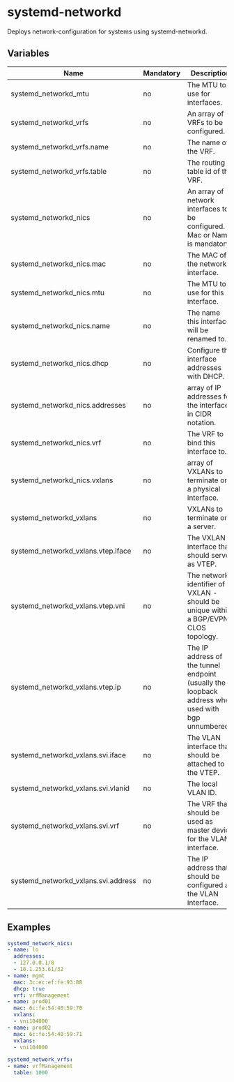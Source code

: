# systemd-networkd

Deploys network-configuration for systems using systemd-networkd.

## Variables

| Name                                | Mandatory | Description                                                                                         |
|-------------------------------------|-----------|-----------------------------------------------------------------------------------------------------|
| systemd_networkd_mtu                | no        | The MTU to use for interfaces.                                                                      |
| systemd_networkd_vrfs               | no        | An array of VRFs to be configured.                                                                  |
| systemd_networkd_vrfs.name          | no        | The name of the VRF.                                                                                |
| systemd_networkd_vrfs.table         | no        | The routing table id of the VRF.                                                                    |
| systemd_networkd_nics               | no        | An array of network interfaces to be configured. Mac or Name is mandatory.                          |
| systemd_networkd_nics.mac           | no        | The MAC of the network interface.                                                                   |
| systemd_networkd_nics.mtu           | no        | The MTU to use for this interface.                                                                  |
| systemd_networkd_nics.name          | no        | The name this interface will be renamed to.                                                         |
| systemd_networkd_nics.dhcp          | no        | Configure the interface addresses with DHCP.                                                        |
| systemd_networkd_nics.addresses     | no        | array of IP addresses for the interfaces in CIDR notation.                                          |
| systemd_networkd_nics.vrf           | no        | The VRF to bind this interface to.                                                                  |
| systemd_networkd_nics.vxlans        | no        | array of VXLANs to terminate on a physical interface.                                               |
| systemd_networkd_vxlans             | no        | VXLANs to terminate on a server.                                                                    |
| systemd_networkd_vxlans.vtep.iface  | no        | The VXLAN interface that should serve as VTEP.                                                      |
| systemd_networkd_vxlans.vtep.vni    | no        | The network identifier of a VXLAN - should be unique within a BGP/EVPN-CLOS topology.               |
| systemd_networkd_vxlans.vtep.ip     | no        | The IP address of the tunnel endpoint (usually the loopback address when used with bgp unnumbered). |
| systemd_networkd_vxlans.svi.iface   | no        | The VLAN interface that should be attached to the VTEP.                                             |
| systemd_networkd_vxlans.svi.vlanid  | no        | The local VLAN ID.                                                                                  |
| systemd_networkd_vxlans.svi.vrf     | no        | The VRF that should be used as master device for the VLAN interface.                                |
| systemd_networkd_vxlans.svi.address | no        | The IP address that should be configured at the VLAN interface.                                     |

## Examples

```yaml
systemd_network_nics:
- name: lo
  addresses:
  - 127.0.0.1/8
  - 10.1.253.61/32
- name: mgmt
  mac: 3c:ec:ef:fe:93:88
  dhcp: true
  vrf: vrfManagement
- name: prod01
  mac: 6c:fe:54:40:59:70
  vxlans:
  - vni104000
- name: prod02
  mac: 6c:fe:54:40:59:71
  vxlans:
  - vni104000

systemd_network_vrfs:
- name: vrfManagement
  table: 1000
```
